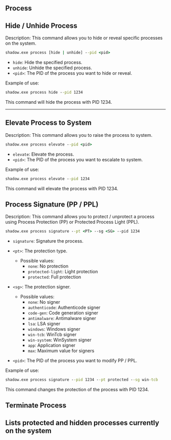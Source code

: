 ## Process

## Hide / Unhide Process

Description:
This command allows you to hide or reveal specific processes on the system.

```cmd
shadow.exe process [hide | unhide] --pid <pid>
```

* `hide`: Hide the specified process.
* `unhide`: Unhide the specified process.
* `<pid>`: The PID of the process you want to hide or reveal.

Example of use:

```cmd
shadow.exe process hide --pid 1234
```

This command will hide the process with PID 1234.

---

## Elevate Process to System

Description:
This command allows you to raise the process to system.

```cmd
shadow.exe process elevate --pid <pid>
```

* `elevate`: Elevate the process.
* `<pid>`: The PID of the process you want to escalate to system.

Example of use:

```cmd
shadow.exe process elevate --pid 1234
```

This command will elevate the process with PID 1234.

## Process Signature (PP / PPL)

Description:
This command allows you to protect / unprotect a process using Process Protection (PP) or Protected Process Light (PPL).

```cmd
shadow.exe process signature --pt <PT> --sg <SG> --pid 1234
```

* `signature`: Signature the process.
* `<pt>`: The protection type.
    * Possible values:
        - `none`:            No protection
        - `protected-light`: Light protection
        - `protected`:       Full protection

* `<sg>`: The protection signer.
    *   Possible values:
          - `none`:         No signer
          - `authenticode`: Authenticode signer
          - `code-gen`:     Code generation signer
          - `antimalware`:  Antimalware signer
          - `lsa`:          LSA signer
          - `windows`:      Windows signer
          - `win-tcb`:      WinTcb signer
          - `win-system`:   WinSystem signer
          - `app`:          Application signer
          - `max`:          Maximum value for signers

* `<pid>`: The PID of the process you want to modify PP / PPL.

Example of use:

```cmd
shadow.exe process signature --pid 1234 --pt protected --sg win-tcb
```

This command changes the protection of the process with PID 1234.

## Terminate Process

## Lists protected and hidden processes currently on the system